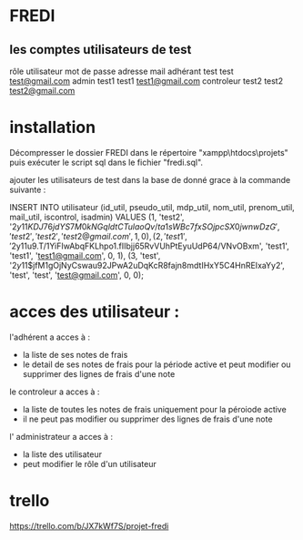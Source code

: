 # FREDI


## les comptes utilisateurs de test

  rôle  utilisateur     mot de passe    adresse mail
  adhérant  test            test            test@gmail.com
  admin     test1           test1           test1@gmail.com
  controleur    test2           test2           test2@gmail.com

# installation 
Décompresser le dossier FREDI dans le répertoire "xampp\htdocs\projets" puis exécuter le script sql dans le fichier "fredi.sql".

ajouter les utilisateurs de test dans la base de donné grace à la commande suivante :

INSERT INTO utilisateur (id_util, pseudo_util, mdp_util, nom_util, prenom_util, mail_util, iscontrol, isadmin)
VALUES
(1, 'test2', '$2y$11$KDJ76jdYS7M0kNGqldtCTulaoQv/ta1sWBc7fxSOjpcSX0jwnwDzG', 'test2', 'test2', 'test2@gmail.com', 1, 0),
(2, 'test1', '$2y$11$u9.T/1YiFIwAbqFKLhpo1.fIIbjj65RvVUhPtEyuUdP64/VNvOBxm', 'test1', 'test1', 'test1@gmail.com', 0, 1),
(3, 'test', '$2y$11$jfM1gOjNyCswau92JPwA2uDqKcR8fajn8mdtIHxY5C4HnREIxaYy2', 'test', 'test', 'test@gmail.com', 0, 0);

# acces des utilisateur :
l'adhérent a acces à :
- la liste de ses notes de frais 
- le detail de ses notes de frais pour la période active et peut modifier ou supprimer des lignes de frais d'une note

le controleur a acces à :
- la liste de toutes les notes de frais uniquement pour la péroiode active
- il ne peut pas modifier ou supprimer des lignes de frais d'une note

l' administrateur a acces à :
- la liste des utilisateur 
- peut modifier le rôle d'un utilisateur

# trello
https://trello.com/b/JX7kWf7S/projet-fredi
